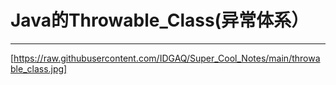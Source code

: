 # Java的Throwable_Class(异常体系）
---

[https://raw.githubusercontent.com/IDGAQ/Super_Cool_Notes/main/throwable_class.jpg]
